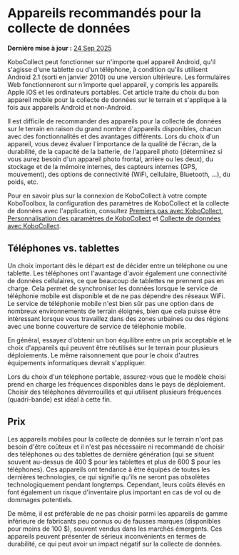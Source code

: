 # Appareils recommandés pour la collecte de données
**Dernière mise à jour :** <a href="https://github.com/kobotoolbox/docs/blob/a19866f2bcf05d3646beb9350085d33adfe39f89/source/devices_for_data_collection.md" class="reference">24 Sep 2025</a>

KoboCollect peut fonctionner sur n'importe quel appareil Android, qu'il s'agisse d'une tablette ou d'un téléphone, à condition qu'ils utilisent Android 2.1 (sorti en janvier 2010) ou une version ultérieure. Les formulaires Web fonctionneront sur n'importe quel appareil, y compris les appareils Apple iOS et les ordinateurs portables. Cet article traite du choix du bon appareil mobile pour la collecte de données sur le terrain et s'applique à la fois aux appareils Android et non-Android.

Il est difficile de recommander des appareils pour la collecte de données sur le terrain en raison du grand nombre d'appareils disponibles, chacun avec des fonctionnalités et des avantages différents. Lors du choix d'un appareil, vous devez évaluer l'importance de la qualité de l'écran, de la durabilité, de la capacité de la batterie, de l'appareil photo (déterminez si vous aurez besoin d'un appareil photo frontal, arrière ou les deux), du stockage et de la mémoire internes, des capteurs internes (GPS, mouvement), des options de connectivité (WiFi, cellulaire, Bluetooth, ...), du poids, etc.

<p class="note">
    Pour en savoir plus sur la connexion de KoboCollect à votre compte KoboToolbox, la configuration des paramètres de KoboCollect et la collecte de données avec l'application, consultez <a href="kobocollect_on_android_latest.html">Premiers pas avec KoboCollect</a>, <a href="kobocollect_settings.html">Personnalisation des paramètres de KoboCollect</a> et <a href="data_collection_kobocollect.html">Collecte de données avec KoboCollect</a>.
</p>

## Téléphones vs. tablettes

Un choix important dès le départ est de décider entre un téléphone ou une tablette. Les téléphones ont l'avantage d'avoir également une connectivité de données cellulaires, ce que beaucoup de tablettes ne prennent pas en charge. Cela permet de synchroniser les données lorsque le service de téléphonie mobile est disponible et de ne pas dépendre des réseaux WiFi. Le service de téléphonie mobile n'est bien sûr pas une option dans de nombreux environnements de terrain éloignés, bien que cela puisse être intéressant lorsque vous travaillez dans des zones urbaines ou des régions avec une bonne couverture de service de téléphonie mobile.

En général, essayez d'obtenir un bon équilibre entre un prix acceptable et le choix d'appareils qui peuvent être réutilisés sur le terrain pour plusieurs déploiements. Le même raisonnement que pour le choix d'autres équipements informatiques devrait s'appliquer.

Lors du choix d'un téléphone portable, assurez-vous que le modèle choisi prend en charge les fréquences disponibles dans le pays de déploiement. Choisir des téléphones déverrouillés et qui utilisent plusieurs fréquences (quadri-bande) est idéal à cette fin.

## Prix

Les appareils mobiles pour la collecte de données sur le terrain n'ont pas besoin d'être coûteux et il n'est pas nécessaire ni recommandé de choisir des téléphones ou des tablettes de dernière génération (qui se situent souvent au-dessus de 400 $ pour les tablettes et plus de 600 $ pour les téléphones). Ces appareils ont tendance à être équipés de toutes les dernières technologies, ce qui signifie qu'ils ne seront pas obsolètes technologiquement pendant longtemps. Cependant, leurs coûts élevés en font également un risque d'inventaire plus important en cas de vol ou de dommages potentiels.

De même, il est préférable de ne pas choisir parmi les appareils de gamme inférieure de fabricants peu connus ou de fausses marques (disponibles pour moins de 100 $), souvent vendus dans les marchés émergents. Ces appareils peuvent présenter de sérieux inconvénients en termes de durabilité, ce qui peut avoir un impact négatif sur la collecte de données.